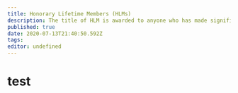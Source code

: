 ```yaml
---
title: Honorary Lifetime Members (HLMs)
description: The title of HLM is awarded to anyone who has made significant contributions to the society. At the EGM each academic year, HLMs are nominated by members of Netsoc
published: true
date: 2020-07-13T21:40:50.592Z
tags: 
editor: undefined
---
```


# test